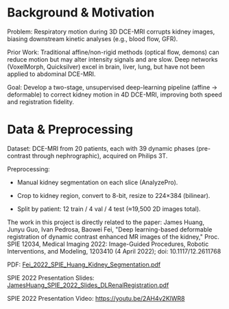 # Background & Motivation
Problem: Respiratory motion during 3D DCE-MRI corrupts kidney images, biasing downstream kinetic analyses (e.g., blood flow, GFR).

Prior Work: Traditional affine/non-rigid methods (optical flow, demons) can reduce motion but may alter intensity signals and are slow. Deep networks (VoxelMorph, Quicksilver) excel in brain, liver, lung, but have not been applied to abdominal DCE-MRI.

Goal: Develop a two-stage, unsupervised deep-learning pipeline (affine → deformable) to correct kidney motion in 4D DCE-MRI, improving both speed and registration fidelity.

# Data & Preprocessing
Dataset: DCE-MRI from 20 patients, each with 39 dynamic phases (pre-contrast through nephrographic), acquired on Philips 3T.

Preprocessing:
* Manual kidney segmentation on each slice (AnalyzePro).

* Crop to kidney region, convert to 8-bit, resize to 224×384 (bilinear).

* Split by patient: 12 train / 4 val / 4 test (≈19,500 2D images total).

The work in this project is directly related to the paper: 
James Huang, Junyu Guo, Ivan Pedrosa, Baowei Fei, "Deep learning-based deformable registration of dynamic contrast enhanced MR images of the kidney," Proc. SPIE 12034, Medical Imaging 2022: Image-Guided Procedures, Robotic Interventions, and Modeling, 1203410 (4 April 2022); doi: 10.1117/12.2611768

PDF: [Fei_2022_SPIE_Huang_Kidney_Segmentation.pdf](https://github.com/JamesHuang404/Kidney-MRI-Registration-Project/files/11174716/Fei_2022_SPIE_Huang_Kidney_Segmentation.pdf)

SPIE 2022 Presentation Slides: [JamesHuang_SPIE_2022_Slides_DLRenalRegistration.pdf](https://github.com/JamesHuang404/Kidney-MRI-Registration-Project/files/11174755/JamesHuang_SPIE_2022_Slides_DLRenalRegistration.pdf)

SPIE 2022 Presentation Video: https://youtu.be/2AH4v2KlWR8
